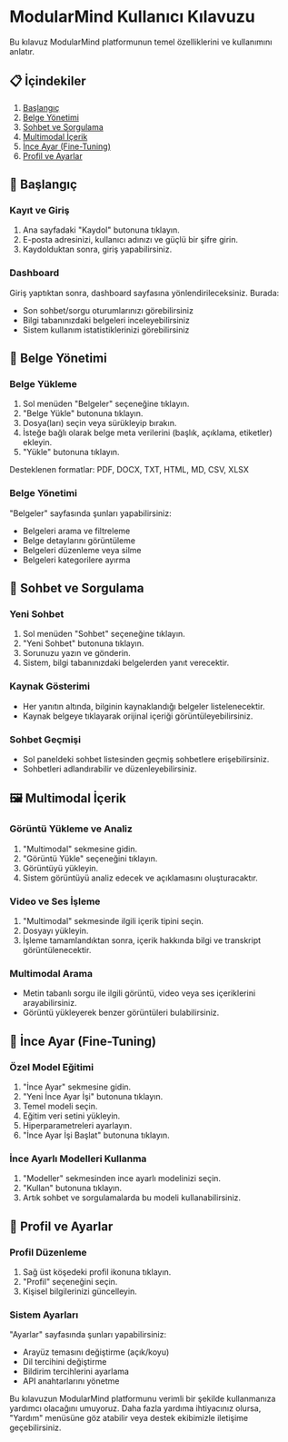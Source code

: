 # ModularMind Kullanıcı Kılavuzu

Bu kılavuz ModularMind platformunun temel özelliklerini ve kullanımını anlatır.

## 📋 İçindekiler

1. [Başlangıç](#başlangıç)
2. [Belge Yönetimi](#belge-yönetimi)
3. [Sohbet ve Sorgulama](#sohbet-ve-sorgulama)
4. [Multimodal İçerik](#multimodal-içerik)
5. [İnce Ayar (Fine-Tuning)](#i̇nce-ayar-fine-tuning)
6. [Profil ve Ayarlar](#profil-ve-ayarlar)

## 🚀 Başlangıç

### Kayıt ve Giriş

1. Ana sayfadaki "Kaydol" butonuna tıklayın.
2. E-posta adresinizi, kullanıcı adınızı ve güçlü bir şifre girin.
3. Kaydolduktan sonra, giriş yapabilirsiniz.

### Dashboard

Giriş yaptıktan sonra, dashboard sayfasına yönlendirileceksiniz. Burada:

- Son sohbet/sorgu oturumlarınızı görebilirsiniz
- Bilgi tabanınızdaki belgeleri inceleyebilirsiniz
- Sistem kullanım istatistiklerinizi görebilirsiniz

## 📄 Belge Yönetimi

### Belge Yükleme

1. Sol menüden "Belgeler" seçeneğine tıklayın.
2. "Belge Yükle" butonuna tıklayın.
3. Dosya(ları) seçin veya sürükleyip bırakın.
4. İsteğe bağlı olarak belge meta verilerini (başlık, açıklama, etiketler) ekleyin.
5. "Yükle" butonuna tıklayın.

Desteklenen formatlar: PDF, DOCX, TXT, HTML, MD, CSV, XLSX

### Belge Yönetimi

"Belgeler" sayfasında şunları yapabilirsiniz:

- Belgeleri arama ve filtreleme
- Belge detaylarını görüntüleme
- Belgeleri düzenleme veya silme
- Belgeleri kategorilere ayırma

## 💬 Sohbet ve Sorgulama

### Yeni Sohbet

1. Sol menüden "Sohbet" seçeneğine tıklayın.
2. "Yeni Sohbet" butonuna tıklayın.
3. Sorunuzu yazın ve gönderin.
4. Sistem, bilgi tabanınızdaki belgelerden yanıt verecektir.

### Kaynak Gösterimi

- Her yanıtın altında, bilginin kaynaklandığı belgeler listelenecektir.
- Kaynak belgeye tıklayarak orijinal içeriği görüntüleyebilirsiniz.

### Sohbet Geçmişi

- Sol paneldeki sohbet listesinden geçmiş sohbetlere erişebilirsiniz.
- Sohbetleri adlandırabilir ve düzenleyebilirsiniz.

## 🖼 Multimodal İçerik

### Görüntü Yükleme ve Analiz

1. "Multimodal" sekmesine gidin.
2. "Görüntü Yükle" seçeneğini tıklayın.
3. Görüntüyü yükleyin.
4. Sistem görüntüyü analiz edecek ve açıklamasını oluşturacaktır.

### Video ve Ses İşleme

1. "Multimodal" sekmesinde ilgili içerik tipini seçin.
2. Dosyayı yükleyin.
3. İşleme tamamlandıktan sonra, içerik hakkında bilgi ve transkript görüntülenecektir.

### Multimodal Arama

- Metin tabanlı sorgu ile ilgili görüntü, video veya ses içeriklerini arayabilirsiniz.
- Görüntü yükleyerek benzer görüntüleri bulabilirsiniz.

## 🧠 İnce Ayar (Fine-Tuning)

### Özel Model Eğitimi

1. "İnce Ayar" sekmesine gidin.
2. "Yeni İnce Ayar İşi" butonuna tıklayın.
3. Temel modeli seçin.
4. Eğitim veri setini yükleyin.
5. Hiperparametreleri ayarlayın.
6. "İnce Ayar İşi Başlat" butonuna tıklayın.

### İnce Ayarlı Modelleri Kullanma

1. "Modeller" sekmesinden ince ayarlı modelinizi seçin.
2. "Kullan" butonuna tıklayın.
3. Artık sohbet ve sorgulamalarda bu modeli kullanabilirsiniz.

## 👤 Profil ve Ayarlar

### Profil Düzenleme

1. Sağ üst köşedeki profil ikonuna tıklayın.
2. "Profil" seçeneğini seçin.
3. Kişisel bilgilerinizi güncelleyin.

### Sistem Ayarları

"Ayarlar" sayfasında şunları yapabilirsiniz:

- Arayüz temasını değiştirme (açık/koyu)
- Dil tercihini değiştirme
- Bildirim tercihlerini ayarlama
- API anahtarlarını yönetme

Bu kılavuzun ModularMind platformunu verimli bir şekilde kullanmanıza yardımcı olacağını umuyoruz. Daha fazla yardıma ihtiyacınız olursa, "Yardım" menüsüne göz atabilir veya destek ekibimizle iletişime geçebilirsiniz.